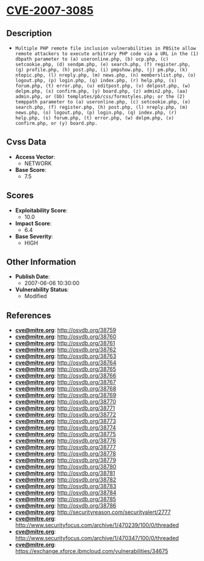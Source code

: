 
# [CVE-2007-3085](http://osvdb.org/38759)

## Description

- `Multiple PHP remote file inclusion vulnerabilities in PBSite allow remote attackers to execute arbitrary PHP code via a URL in the (1) dbpath parameter to (a) useronline.php, (b) ucp.php, (c) setcookie.php, (d) sendpm.php, (e) search.php, (f) register.php, (g) profile.php, (h) post.php, (i) pmpshow.php, (j) pm.php, (k) ntopic.php, (l) nreply.php, (m) news.php, (n) memberslist.php, (o) logout.php, (p) login.php, (q) index.php, (r) help.php, (s) forum.php, (t) error.php, (u) editpost.php, (v) delpost.php, (w) delpm.php, (x) confirm.php, (y) board.php, (z) admin2.php, (aa) admin.php, or (bb) templates/pb/css/formstyles.php; or the (2) temppath parameter to (a) useronline.php, (c) setcookie.php, (e) search.php, (f) register.php, (h) post.php, (l) nreply.php, (m) news.php, (o) logout.php, (p) login.php, (q) index.php, (r) help.php, (s) forum.php, (t) error.php, (w) delpm.php, (x) confirm.php, or (y) board.php.`

## Cvss Data

- **Access Vector**:
  - NETWORK
- **Base Score**:
  - 7.5

## Scores

- **Exploitability Score**:
  - 10.0
- **Impact Score**:
  - 6.4
- **Base Severity**:
  - HIGH

## Other Information

- **Publish Date**:
  - 2007-06-06 10:30:00
- **Vulnerability Status**:
  - Modified

## References

- **cve@mitre.org**: http://osvdb.org/38759
- **cve@mitre.org**: http://osvdb.org/38760
- **cve@mitre.org**: http://osvdb.org/38761
- **cve@mitre.org**: http://osvdb.org/38762
- **cve@mitre.org**: http://osvdb.org/38763
- **cve@mitre.org**: http://osvdb.org/38764
- **cve@mitre.org**: http://osvdb.org/38765
- **cve@mitre.org**: http://osvdb.org/38766
- **cve@mitre.org**: http://osvdb.org/38767
- **cve@mitre.org**: http://osvdb.org/38768
- **cve@mitre.org**: http://osvdb.org/38769
- **cve@mitre.org**: http://osvdb.org/38770
- **cve@mitre.org**: http://osvdb.org/38771
- **cve@mitre.org**: http://osvdb.org/38772
- **cve@mitre.org**: http://osvdb.org/38773
- **cve@mitre.org**: http://osvdb.org/38774
- **cve@mitre.org**: http://osvdb.org/38775
- **cve@mitre.org**: http://osvdb.org/38776
- **cve@mitre.org**: http://osvdb.org/38777
- **cve@mitre.org**: http://osvdb.org/38778
- **cve@mitre.org**: http://osvdb.org/38779
- **cve@mitre.org**: http://osvdb.org/38780
- **cve@mitre.org**: http://osvdb.org/38781
- **cve@mitre.org**: http://osvdb.org/38782
- **cve@mitre.org**: http://osvdb.org/38783
- **cve@mitre.org**: http://osvdb.org/38784
- **cve@mitre.org**: http://osvdb.org/38785
- **cve@mitre.org**: http://osvdb.org/38786
- **cve@mitre.org**: http://securityreason.com/securityalert/2777
- **cve@mitre.org**: http://www.securityfocus.com/archive/1/470239/100/0/threaded
- **cve@mitre.org**: http://www.securityfocus.com/archive/1/470347/100/0/threaded
- **cve@mitre.org**: https://exchange.xforce.ibmcloud.com/vulnerabilities/34675
